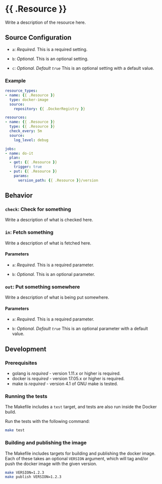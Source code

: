 # {{ .Resource }}

Write a description of the resource here.

## Source Configuration

* `a`: *Required.* This is a required setting.

* `b`: *Optional.* This is an optional setting.

* `c`: *Optional. Default `true`* This is an optional setting with a default value.

### Example

```yaml
resource_types:
- name: {{ .Resource }}
  type: docker-image
  source:
    repository: {{ .DockerRegistry }}

resources:
- name: {{ .Resource }}
  type: {{ .Resource }}
  check_every: 5m
  source:
    log_level: debug

jobs:
- name: do-it
  plan:
  - get: {{ .Resource }}
    trigger: true
  - put: {{ .Resource }}
    params:
      version_path: {{ .Resource }}/version
```

## Behavior

### `check`: Check for something

Write a description of what is checked here.

### `in`: Fetch something

Write a description of what is fetched here.

#### Parameters

* `a`: *Required.* This is a required parameter.

* `b`: *Optional.* This is an optional parameter.

### `out`: Put something somewhere

Write a description of what is being put somewhere.

#### Parameters

* `a`: *Required.* This is a required parameter.

* `b`: *Optional. Default `true`* This is an optional parameter with a default value.

## Development

### Prerequisites

* golang is *required* - version 1.11.x or higher is required.
* docker is *required* - version 17.05.x or higher is required.
* make is *required* - version 4.1 of GNU make is tested.

### Running the tests

The Makefile includes a `test` target, and tests are also run inside the Docker build.

Run the tests with the following command:

```sh
make test
```

### Building and publishing the image

The Makefile includes targets for building and publishing the docker image. Each of these
takes an optional `VERSION` argument, which will tag and/or push the docker image with
the given version.

```sh
make VERSION=1.2.3
make publish VERSION=1.2.3
```
